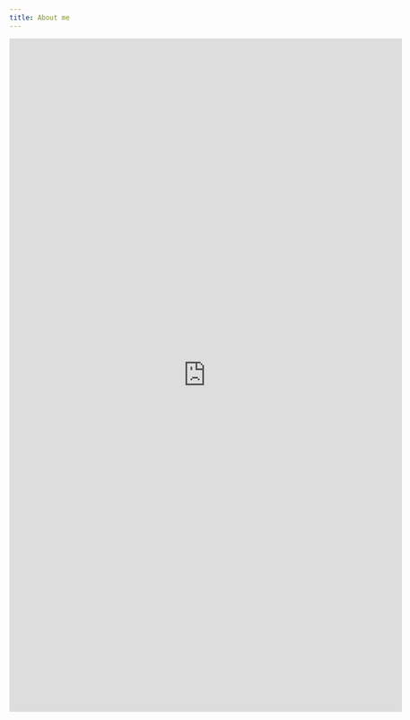 ```yaml
---
title: About me
---
```


<iframe frameborder="0" width="700" height="1200" src="https://docs.google.com/document/d/e/2PACX-1vRB3yRczro2LHviwx0IHh1rfhxRhA-AX71fVNR7onvwYIpFIgei7FeW0lwfafoLPoRgN57t4sdjBjlB/pub?embedded=true"></iframe>
